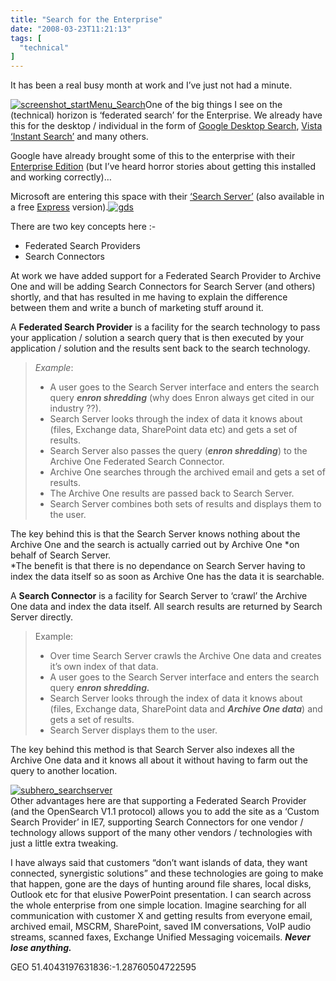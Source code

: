 ```yaml
---
title: "Search for the Enterprise"
date: "2008-03-23T11:21:13"
tags: [
  "technical"
]
---
```

It has been a real busy month at work and I’ve just not had a minute.

[![screenshot_startMenu_Search](screenshot_startMenu_Search_thumb.jpg)](https://kapie.com/content/binary/WindowsLiveWriter/SearchfortheEnterprise_9F1E/screenshot_startMenu_Search_2.jpg)One of the big things I see on the (technical) horizon is ‘federated search’ for the Enterprise. We already have this for the desktop / individual in the form of [Google Desktop Search](http://desktop.google.com/en/GB/?utm_source=en_GB-et-more&utm_medium=et&utm_campaign=en_GB), [Vista ‘Instant Search’](http://www.microsoft.com/windows/products/windowsvista/features/details/instantsearch.mspx) and many others.

Google have already brought some of this to the enterprise with their [Enterprise Edition](http://desktop.google.com/en/GB/enterprise/index.html) (but I’ve heard horror stories about getting this installed and working correctly)…

Microsoft are entering this space with their [‘Search Server’](http://www.microsoft.com/enterprisesearch/) (also available in a free [Express](http://www.microsoft.com/enterprisesearch/serverproducts/searchserverexpress/default.aspx) version).[![gds](gds_thumb.gif)](https://kapie.com/content/binary/WindowsLiveWriter/SearchfortheEnterprise_9F1E/gds_2.gif)

There are two key concepts here :-

-   Federated Search Providers 
-   Search Connectors

At work we have added support for a Federated Search Provider to Archive One and will be adding Search Connectors for Search Server (and others) shortly, and that has resulted in me having to explain the difference between them and write a bunch of marketing stuff around it.

A **Federated Search Provider** is a facility for the search technology to pass your application / solution a search query that is then executed by your application / solution and the results sent back to the search technology.

> *Example*:
> 
> -   A user goes to the Search Server interface and enters the search query ***enron shredding*** (why does Enron always get cited in our industry ??).
> -   Search Server looks through the index of data it knows about (files, Exchange data, SharePoint data etc) and gets a set of results.
> -   Search Server also passes the query (***enron shredding***) to the Archive One Federated Search Connector.
> -   Archive One searches through the archived email and gets a set of results.
> -   The Archive One results are passed back to Search Server.
> -   Search Server combines both sets of results and displays them to the user.

The key behind this is that the Search Server knows nothing about the Archive One and the search is actually carried out by Archive One *on behalf of Search Server.  
*The benefit is that there is no dependance on Search Server having to index the data itself so as soon as Archive One has the data it is searchable.

A **Search Connector** is a facility for Search Server to ‘crawl’ the Archive One data and index the data itself. All search results are returned by Search Server directly.

> Example:
> 
> -   Over time Search Server crawls the Archive One data and creates it’s own index of that data.
> -   A user goes to the Search Server interface and enters the search query ***enron shredding.***
> -   Search Server looks through the index of data it knows about (files, Exchange data, SharePoint data and ***Archive One data***) and gets a set of results.
> -   Search Server displays them to the user.

The key behind this method is that Search Server also indexes all the Archive One data and it knows all about it without having to farm out the query to another location.

[![subhero_searchserver](subhero_searchserver_thumb.jpg)](https://kapie.com/content/binary/WindowsLiveWriter/SearchfortheEnterprise_9F1E/subhero_searchserver_2.jpg)  
Other advantages here are that supporting a Federated Search Provider (and the OpenSearch V1.1 protocol) allows you to add the site as a ‘Custom Search Provider’ in IE7, supporting Search Connectors for one vendor / technology allows support of the many other vendors / technologies with just a little extra tweaking.

I have always said that customers “don’t want islands of data, they want connected, synergistic solutions” and these technologies are going to make that happen, gone are the days of hunting around file shares, local disks, Outlook etc for that elusive PowerPoint presentation. I can search across the whole enterprise from one simple location. Imagine searching for all communication with customer X and getting results from everyone email, archived email, MSCRM, SharePoint, saved IM conversations, VoIP audio streams, scanned faxes, Exchange Unified Messaging voicemails. ***Never lose anything.***

GEO 51.4043197631836:\-1.28760504722595